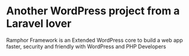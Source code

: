 # Another WordPress project from a Laravel lover

Ramphor Framework is an Extended WordPress core to build a web app faster, security and friendly with WordPress and PHP Developers 
